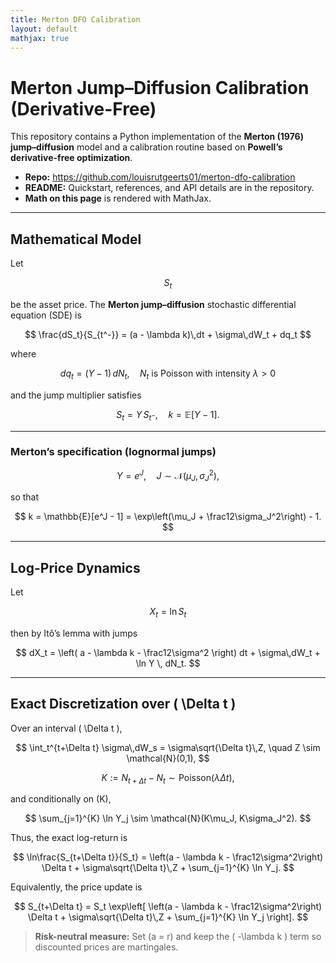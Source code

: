 ```yaml
---
title: Merton DFO Calibration
layout: default
mathjax: true
---
```


# Merton Jump–Diffusion Calibration (Derivative-Free)

This repository contains a Python implementation of the **Merton (1976) jump–diffusion** model and a calibration routine based on **Powell’s derivative-free optimization**.

- **Repo:** <https://github.com/louisrutgeerts01/merton-dfo-calibration>  
- **README:** Quickstart, references, and API details are in the repository.  
- **Math on this page** is rendered with MathJax.

<!-- Load MathJax -->
<script type="text/javascript" async
  src="https://cdnjs.cloudflare.com/ajax/libs/mathjax/2.7.7/MathJax.js?config=TeX-MML-AM_CHTML">
</script>

<style>
  .mjx-chtml { font-size: 120% !important; }
  .MathJax_Display { margin: 1.2em 0 !important; }
</style>

---

## Mathematical Model

Let  

$$
S_t
$$  

be the asset price. The **Merton jump–diffusion** stochastic differential equation (SDE) is  

$$
\frac{dS_t}{S_{t^-}} = (a - \lambda k)\,dt + \sigma\,dW_t + dq_t
$$  

where  

$$
dq_t = (Y-1)\,dN_t, \quad N_t \text{ is Poisson with intensity } \lambda > 0
$$  

and the jump multiplier satisfies  

$$
S_t = Y\,S_{t^-}, \quad k = \mathbb{E}[Y-1].
$$

---

### Merton’s specification (lognormal jumps)

$$
Y = e^{J}, \quad J \sim \mathcal{N}(\mu_J, \sigma_J^2),
$$  

so that  

$$
k = \mathbb{E}[e^J - 1] = \exp\left(\mu_J + \frac12\sigma_J^2\right) - 1.
$$

---

## Log-Price Dynamics

Let  

$$
X_t = \ln S_t
$$  

then by Itô’s lemma with jumps  

$$
dX_t = \left( a - \lambda k - \frac12\sigma^2 \right) dt + \sigma\,dW_t + \ln Y \, dN_t.
$$

---

## Exact Discretization over \( \Delta t \)

Over an interval \( \Delta t \),  

$$
\int_t^{t+\Delta t} \sigma\,dW_s = \sigma\sqrt{\Delta t}\,Z, \quad Z \sim \mathcal{N}(0,1),
$$  

$$
K := N_{t+\Delta t} - N_t \sim \mathrm{Poisson}(\lambda\Delta t),
$$  

and conditionally on \(K\),  

$$
\sum_{j=1}^{K} \ln Y_j \sim \mathcal{N}(K\mu_J, K\sigma_J^2).
$$

Thus, the exact log-return is  

$$
\ln\frac{S_{t+\Delta t}}{S_t} = \left(a - \lambda k - \frac12\sigma^2\right) \Delta t + \sigma\sqrt{\Delta t}\,Z + \sum_{j=1}^{K} \ln Y_j.
$$

Equivalently, the price update is  

$$
S_{t+\Delta t} = S_t \exp\left[ \left(a - \lambda k - \frac12\sigma^2\right) \Delta t + \sigma\sqrt{\Delta t}\,Z + \sum_{j=1}^{K} \ln Y_j \right].
$$

> **Risk-neutral measure:** Set \(a = r\) and keep the \( -\lambda k \) term so discounted prices are martingales.